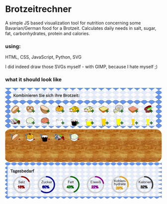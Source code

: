 # Brotzeitrechner
A simple JS based visualization tool for nutrition concerning some Bavarian/German food for a Brotzeit. Calculates daily needs in salt, sugar, fat, carbonhydrates, protein and calories.

### using:
HTML, CSS, JavaScript, Python, SVG

I did indeed draw those SVGs myself - with GIMP, because I hate myself ;) 

### what it should look like
![alt text](https://github.com/anneKoethke/Brotzeitrechner/blob/master/res/img/IE_default.png)
